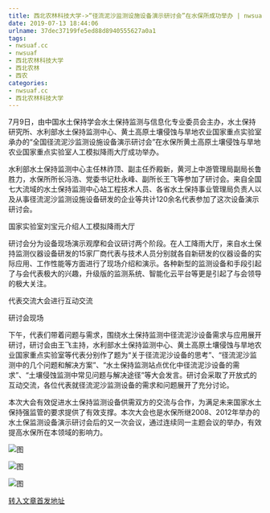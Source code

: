 ```yaml
---
title: 西北农林科技大学->“径流泥沙监测设施设备演示研讨会”在水保所成功举办 | nwsuaf.cc
date: 2019-07-13 18:44:06
urlname: 37dec37199fe5ed88d8940555627a0a1
tags: 
- nwsuaf.cc
- nwsuaf
- 西北农林科技大学
- 西北农林
- 西农
categories:
- nwsuaf.cc
- 西北农林科技大学
---
```



7月9日，由中国水土保持学会水土保持监测与信息化专业委员会主办，水土保持研究所、水利部水土保持监测中心、黄土高原土壤侵蚀与旱地农业国家重点实验室承办的“全国径流泥沙监测设施设备演示研讨会”在水保所黄土高原土壤侵蚀与旱地农业国家重点实验室人工模拟降雨大厅成功举办。

水利部水土保持监测中心主任林祚顶、副主任乔殿新，黄河上中游管理局副局长鲁胜力，水保所所长冯浩、党委书记杜永峰、副所长王飞等参加了研讨会。来自全国七大流域的水土保持监测中心站工程技术人员、各省水土保持事业管理局负责人以及从事径流泥沙监测设施设备研发的企业等共计120余名代表参加了这次设备演示研讨会。

国家实验室刘宝元介绍人工模拟降雨大厅

研讨会分为设备现场演示观摩和会议研讨两个阶段。在人工降雨大厅，来自水土保持监测仪器设备研发的15家厂商代表与技术人员分别就各自新研发的仪器设备的实际应用、工作性能等方面进行了现场介绍和演示。各种新型的监测设备和手段引起了与会代表极大的兴趣，升级版的监测系统、智能化云平台等更是引起了与会领导的极大关注。

代表交流大会进行互动交流

研讨会现场

下午，代表们带着问题与需求，围绕水土保持监测中径流泥沙设备需求与应用展开研讨，研讨会由王飞主持，水利部水土保持监测中心、黄土高原土壤侵蚀与旱地农业国家重点实验室等代表分别作了题为“关于径流泥沙设备的思考”、“径流泥沙监测中的几个问题和解决方案”、“水土保持监测站点优化中径流泥沙设备的需求”、“土壤侵蚀监测中常见问题与解决途径”等大会发言。研讨会采取了开放式的互动交流，各位代表就径流泥沙监测设备的需求和问题展开了充分讨论。

本次大会有效促进水土保持监测设备供需双方的交流与合作，为满足未来国家水土保持强监管的要求提供了有效支撑。本次大会也是水保所继2008、2012年举办的水土保监测设备演示研讨会后的又一次会议，通过连续同一主题会议的举办，有效提高水保所在本领域的影响力。



![图](https://news.nwsuaf.edu.cn/images/content/2019-07/20190712151355874896.jpg)

![图](https://news.nwsuaf.edu.cn/images/content/2019-07/20190712151225633740.jpg)

![图](https://news.nwsuaf.edu.cn/images/content/2019-07/20190712151055449596.jpg)

[转入文章首发地址](https://news.nwsuaf.edu.cn/xnxw/90898.htm)